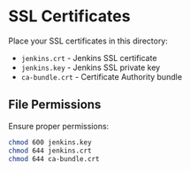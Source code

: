 # SSL Certificates

Place your SSL certificates in this directory:

- `jenkins.crt` - Jenkins SSL certificate
- `jenkins.key` - Jenkins SSL private key  
- `ca-bundle.crt` - Certificate Authority bundle

## File Permissions

Ensure proper permissions:
```bash
chmod 600 jenkins.key
chmod 644 jenkins.crt
chmod 644 ca-bundle.crt
```
